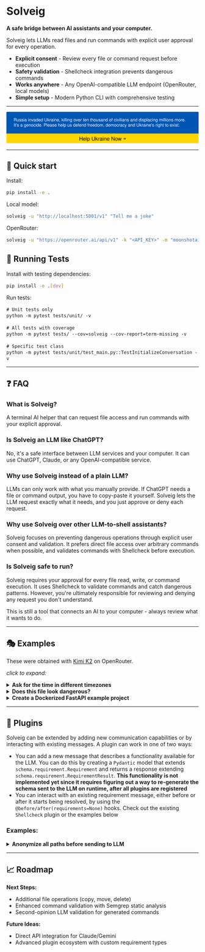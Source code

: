 
# Solveig

**A safe bridge between AI assistants and your computer.**

Solveig lets LLMs read files and run commands with explicit user approval for every operation.

* **Explicit consent** - Review every file or command request before execution
* **Safety validation** - Shellcheck integration prevents dangerous commands
* **Works anywhere** - Any OpenAI-compatible LLM endpoint (OpenRouter, local models)
* **Simple setup** - Modern Python CLI with comprehensive testing

---

<a href="https://vshymanskyy.github.io/StandWithUkraine">
	<img src="https://raw.githubusercontent.com/vshymanskyy/StandWithUkraine/main/banner2-direct.svg">
</a>

---

## 🚀 Quick start

Install:
```bash
pip install -e .
```

Local model:
```bash
solveig -u "http://localhost:5001/v1" "Tell me a joke"
```

OpenRouter:
```bash
solveig -u "https://openrouter.ai/api/v1" -k "<API_KEY>" -m "moonshotai/kimi-k2:free" "Summarize my day"
```

## 🧪 Running Tests

Install with testing dependencies:
```bash
pip install -e .[dev]
```

Run tests:
```
# Unit tests only
python -m pytest tests/unit/ -v

# All tests with coverage
python -m pytest tests/ --cov=solveig --cov-report=term-missing -v

# Specific test class
python -m pytest tests/unit/test_main.py::TestInitializeConversation -v
```

---

## ❓ FAQ


### What is Solveig?

A terminal AI helper that can request file access and run commands with your explicit approval.

### Is Solveig an LLM like ChatGPT?

No, it's a safe interface between LLM services and your computer. It can use ChatGPT, Claude, or any OpenAI-compatible service.

### Why use Solveig instead of a plain LLM?

LLMs can only work with what you manually provide. If ChatGPT needs a file or command output, you have to copy-paste it yourself. Solveig lets the LLM request exactly what it needs, and you just approve or deny each request.

### Why use Solveig over other LLM‑to‑shell assistants?

Solveig focuses on preventing dangerous operations through explicit user consent and validation. It prefers direct file access over arbitrary commands when possible, and validates commands with Shellcheck before execution.

### Is Solveig safe to run?

Solveig requires your approval for every file read, write, or command execution. It uses Shellcheck to validate commands and catch dangerous patterns. However, you're ultimately responsible for reviewing and denying any request you don't understand.

This is still a tool that connects an AI to your computer - always review what it wants to do.

---

## 🎭 Examples

These were obtained with [Kimi K2](https://openrouter.ai/moonshotai/kimi-k2) on OpenRouter.

*click to expand:*

<details>
<summary><b>Ask for the time in different timezones</b></summary>

```
--- User -----------------------------------------------------------------------------------------------------------------------------------
Reply:
 > What time is it?
(Sending)

--- Assistant ------------------------------------------------------------------------------------------------------------------------------
I can tell you the current time by checking the system clock. Let me run the date command to get the current time and date.

[ Requirements (1) ]
  Commands:
    date

--- User -----------------------------------------------------------------------------------------------------------------------------------
[ Requirement Results (1) ]
  [ Command ]
    comment: "Run the date command to display the current system time and date"
    command: date
    ? Allow running command? [y/N]: y
    [ Output ]
      Tue Jul 22 01:24:40 AM EEST 2025
    ? Allow sending output? [y/N]: y

Reply:
 > Here you go. By the way, what's the conversion to Hong Kong?
(Sending)

--- Assistant ------------------------------------------------------------------------------------------------------------------------------
The system shows 01:24 AM EEST (Eastern European Summer Time). Hong Kong is 5 hours ahead of EEST, so the time in Hong Kong is 06:24 AM HKT.

```
</details>

<details>
<summary><b>Does this file look dangerous?</b></summary>

```
--- User -----------------------------------------------------------------------------------------------------------------------------------
Reply:
 > I don't recognize the file ~/run.sh, is it dangerous?
(Sending)

--- Assistant ------------------------------------------------------------------------------------------------------------------------------
I need to examine the ~/run.sh file to determine if it's dangerous. Let me check its contents and metadata to see what it does.

[ Requirements (1) ]
  Read:
    ~/run.sh (content)

--- User -----------------------------------------------------------------------------------------------------------------------------------
[ Requirement Results (1) ]
  [ Read ]
    comment: "I need to read the contents of ~/run.sh to analyze what commands it contains and determine if it could be harmful"
    path: ~/run.sh (file)
    ? Allow reading file? [y=content+metadata / m=metadata / N=skip]: y
    [ Metadata ]
      {"path": "/home/francisco/run.sh", "size": 1 (...) 01, "mtime": "Thu Jul 17 02:54:43 2025", "is_directory": false, "owner": "francisco", "group": "francisco"}
    [ Content ]
      (Base64)
    ? Allow sending file content and metadata? [y/N]: y

Reply:
 > 
(Sending)

--- Assistant ------------------------------------------------------------------------------------------------------------------------------
The ~/run.sh file appears to be safe. It's a simple initialization script that creates directories for logs and tmp files, creates an empty log file, and sets up a flag file indicating the project has been initialized. The commands are all basic file operations (mkdir, touch, echo) and don't contain any suspicious or dangerous operations.

```
</details>

<details>
<summary><b>Create a Dockerized FastAPI example project</b></summary>

```
--- User -----------------------------------------------------------------------------------------------------------------------------------
Reply:
 > Create a Dockerized FastAPI example project in ~/my_app/
(Sending)

--- Assistant ------------------------------------------------------------------------------------------------------------------------------
I'll create a Dockerized FastAPI example project in ~/my_app/. This will include the FastAPI application code, requirements, Dockerfile, and docker-compose configuration.

[ Requirements (6) ]

--- User -----------------------------------------------------------------------------------------------------------------------------------
[ Requirement Results (6) ]
  [ Write ]
    comment: "Create the main project directory ~/my_app/"
    path: ~/my_app/ (directory)
    ! Warning: this path already exists !
  [ Write ]
    comment: "Create the FastAPI main application file"
    path: ~/my_app/main.py (file)
      [ Content ]
        from fastapi import FastAPI
        from p (...) ydantic import BaseModel
        
         (...) 
        @app.get("/health")
        async def health_check():
            return {"status": "healthy"}
    ? Allow writing file and contents? [y/N]: y
  [ Write ]
    comment: "Create requirements.txt with FastAPI dependencies"
    path: ~/my_app/requirements.txt (file)
      [ Content ]
        fastapi==0.104.1
        uvicorn[standard]==0.24.0
        pydantic==2.5.0
    ? Allow writing file and contents? [y/N]: y
  [ Write ]
    comment: "Create Dockerfile for containerizing the FastAPI app"
    path: ~/my_app/Dockerfile (file)
      [ Content ]
        FROM python:3.11-slim
        
        WOR (...) KDIR /app
         (...) 
        EXPOSE 8000
        
        CMD ["uvicorn", "main:app", "--host", "0.0.0.0", "--port", "8000"]
    ? Allow writing file and contents? [y/N]: y
  [ Write ]
    comment: "Create docker-compose.yml for easy development"
    path: ~/my_app/docker-compose.yml (file)
      [ Content ]
        version: '3.8'
        
        services:
 (...)          (...) 
        
        # volumes:
        #   postgres_data:
    ? Allow writing file and contents? [y/N]: y
  [ Write ]
    comment: "Create .dockerignore file to optimize build context"
    path: ~/my_app/.dockerignore (file)
      [ Content ]
        __pycache__
        *.pyc
        *.pyo
   (...)        (...) 
        README.md
        .env
        .venv
    ? Allow writing file and contents? [y/N]: y

Reply:
 > 

```

</details>

---

## 🧩 Plugins

Solveig can be extended by adding new communication capabilities or by interacting
with existing messages. A plugin can work in one of two ways:

* You can add a new message that describes a functionality available for the LLM. You can do this by creating a
`Pydantic` model that extends `schema.requirement.Requirement` and returns a response extending
`schema.requirement.RequirementResult`. **This functionality is not implemented yet since it requires figuring out
a way to re-generate the schema sent to the LLM on runtime, after all plugins are registered**
* You can interact with an existing requirement message, either before or after it starts being resolved, by using
the `@before/after(requirements=None)` hooks. Check out the existing `Shellcheck` plugin or the examples below


### Examples:

<details>
<summary><b>Anonymize all paths before sending to LLM</b></summary>

```python
import re

from solveig.config import SolveigConfig
from solveig.plugins.hooks import after
from solveig.schema.requirement import ReadRequirement, WriteRequirement, ReadResult, WriteResult

@after(requirements=(ReadRequirement, WriteRequirement))
def anonymize_paths(config: SolveigConfig, requirement: ReadRequirement|WriteRequirement, result: ReadResult|WriteResult):
    anonymous_path = result.real_path
    anonymous_path = re.sub(r"/home/\w+?", "/home/jdoe/", anonymous_path)
    anonymous_path = re.sub(r"^([A-Z]:\\Users\\)[^\\]+", r"\1JohnDoe", anonymous_path, flags=re.IGNORECASE)
    result.real_path = anonymous_path
```
</details>

---

## 📈 Roadmap

**Next Steps:**
- Additional file operations (copy, move, delete)
- Enhanced command validation with Semgrep static analysis  
- Second-opinion LLM validation for generated commands

**Future Ideas:**
- Direct API integration for Claude/Gemini
- Advanced plugin ecosystem with custom requirement types
